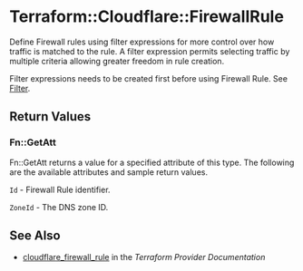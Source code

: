 # Terraform::Cloudflare::FirewallRule

Define Firewall rules using filter expressions for more control over how traffic is matched to the rule.
A filter expression permits selecting traffic by multiple criteria allowing greater freedom in rule creation.

Filter expressions needs to be created first before using Firewall Rule. See [Filter](filter.html).

## Return Values

### Fn::GetAtt

Fn::GetAtt returns a value for a specified attribute of this type. The following are the available attributes and sample return values.

`Id` - Firewall Rule identifier.

`ZoneId` - The DNS zone ID.

## See Also

* [cloudflare_firewall_rule](https://www.terraform.io/docs/providers/cloudflare/r/firewall_rule.html) in the _Terraform Provider Documentation_